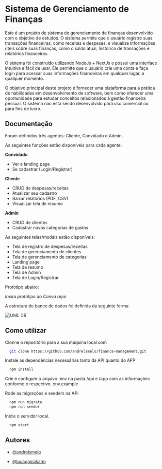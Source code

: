 # Sistema de Gerenciamento de Finanças

Este é um projeto de sistema de gerenciamento de finanças desenvolvido com o objetivo de estudos. O sistema permite que o usuário registre suas transações financeiras, como receitas e despesas, e visualize informações úteis sobre suas finanças, como o saldo atual, histórico de transações e relatórios financeiros.

O sistema foi construído utilizando NodeJs + NextJs e possui uma interface intuitiva e fácil de usar. Ele permite que o usuário crie uma conta e faça login para acessar suas informações financeiras em qualquer lugar, a qualquer momento.

O objetivo principal deste projeto é fornecer uma plataforma para a prática de habilidades em desenvolvimento de software, bem como oferecer uma oportunidade para estudar conceitos relacionados à gestão financeira pessoal. O sistema não está sendo desenvolvido para uso comercial ou para fins de lucro.
## Documentação

Foram definidos três agentes: Cliente, Convidado e Admin.

As seguintes funções estão disponíveis para cada agente:

**Convidado**

- Ver a landing page
- Se cadastrar (Login/Registrar)

**Cliente**

- CRUD de despesas/receitas
- Atualizar seu cadastro
- Baixar relatórios (PDF, CSV)
- Visualizar tela de resumo

**Admin**

- CRUD de clientes
- Cadastrar novas categorias de gastos

As seguintes telas/modals estão disponíveis:

- Tela de registro de despesas/receitas
- Tela de gerenciamento de clientes
- Tela de gerenciamento de categorias
- Landing page
- Tela de resumo
- Tela de Admin
- Tela de Login/Registrar

Protótipo abaixo:

*Insira protótipo do Canva aqui*

A estrutura do banco de dados foi definida da seguinte forma:

![UML DB](https://user-images.githubusercontent.com/95425092/225045412-7d0b53ef-59d5-40ff-8ff1-ae8f3f373ed1.jpg)

## Como utilizar


Clonne o repositório para a sua máquina local com 
```bash
  git clone https://github.com/andrelsmelo/finance-management.git
```
Instale as dependências necessárias tanto da API quanto do APP

```bash
  npm install
```

Crie e configure o arquivo .env na pasta /api e /app com as informações conforme o respectivo .env.example

Rode as migrações e seeders na API

```bash
  npm run migrate
  npm run seeder
```

Inicie o servidor local.

```bash
  npm start
```
    
## Autores

- [ @andrelsmelo ](https://github.com/andrelsmelo)

- [ @lucagamakahn ](https://github.com/luca-gama-kahn)
